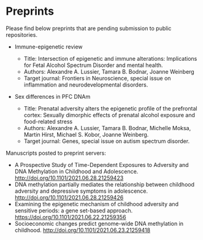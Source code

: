 # Preprints
Please find below preprints that are pending submission to public repositories.

- Immune-epigenetic review 
	- Title: Intersection of epigenetic and immune alterations: Implications for Fetal Alcohol Spectrum Disorder and mental health. 
	- Authors: Alexandre A. Lussier, Tamara B. Bodnar, Joanne Weinberg
	- Target journal: Frontiers in Neuroscience, special issue on inflammation and neurodevelopmental disorders.

- Sex differences in PFC DNAm
	- Title: Prenatal adversity alters the epigenetic profile of the prefrontal cortex: Sexually dimorphic effects of prenatal alcohol exposure and food-related stress
	- Authors: Alexandre A. Lussier, Tamara B. Bodnar, Michelle Moksa, Martin Hirst, Michael S. Kobor, Joanne Weinberg.
	- Target journal: Genes, special issue on autism spectrum disorder. 


Manuscripts  posted to preprint servers:
- A Prospective Study of Time-Dependent Exposures to Adversity and DNA Methylation in Childhood and Adolescence. http://doi.org/10.1101/2021.06.28.21259423
- DNA methylation partially mediates the relationship between childhood adversity and depressive symptoms in adolescence. http://doi.org/10.1101/2021.06.28.21259426
- Examining the epigenetic mechanism of childhood adversity and sensitive periods: a gene set-based approach. https://doi.org/10.1101/2021.06.22.21259356
- Socioeconomic changes predict genome-wide DNA methylation in childhood. http://doi.org/10.1101/2021.06.23.21259418


